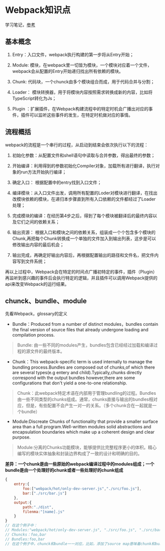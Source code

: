 # Webpack知识点

学习笔记，[参考](https://segmentfault.com/a/1190000015088834)

## 基本概念

1. Entry：入口文件，webpack执行构建的第一步将从Entry开始；

2. Module: 模块，在webpack里一切皆为模块，一个模块对应着一个文件，webpack会从配置的Entry开始递归找出所有依赖的模块。

3. Chunk: 代码块，一个chunck由多个模块组合而成，用于代码合并与分割；

4. Loader： 模块转换器，用于将模块内容按照需求转换成新的内容，比如将TypeScript转化为Js；

5. Plugin ：扩展插件，在Webpack构建流程中的特定时机会广播出对应的事件，插件可以监听这些事件的发生，在特定时机做对应的事情。

## 流程概括

webpack的流程是一个串行的过程，从启动到结束会依次执行以下的流程：

1. 初始化参数：从配置文件和shell语句中读取与合并参数，得出最终的参数；

2. 开始编译：利用得到的参数初始化Compiler对象，加载所有进行翻译，执行对象的run方法开始执行编译；

3. 确定入口： 根据配置中的entry找到入口文件；

4. 编译模块：从入口文件出发，调用所有配置的Loder对模块进行翻译，在找出改模块依赖的模块，在递归本步骤直到所有入口依赖的文件都经过了Loader处理；

5. 完成模块的编译：在经历第4步之后，得到了每个模块被翻译后的最终内容以及它们之间的依赖关系；

6. 输出资源： 根据入口和模块之间的依赖关系，组装成一个个包含多个模块的Chunk,再把每个Chunk转换成一个单独的文件加入到输出列表，这步是可以修改输出内容的最后机会；

7. 输出完成，再确定好输出内容后，再根据配置输出的路径和文件名，把文件内容写到文件系统；

再以上过程中，Webpack会在特定的时间点广播初特定的事件，插件（Plugin）再监听到感兴趣的事件后会执行特定的逻辑，并且插件可以调用Webpack提供的api来改变Webpack的运行结果。


## chunck、bundle、module

先看Webpack，glossary的定义

* Bundle：Produced from a number of distinct modules，bundles contain the final version of source files that already undergone loading and compilation process.

> Bundle: 由一些不同的modules产生，bundles包含已经经过加载和编译过程的源文件的最终版本。

* Chunk：This webpack-specific term is used internally to manage the bundling process.Bundles are composed out of chunks,of which there are several types(e.g entery and child).Typically,chunks directly correspond with the output bundles however,there are some configurations that don't yield a one-to-one relationship.

> Chunk：此webpack特定术语在内部用于管理bundling的过程。Bundles由一些不同类型的chunks组成。通常，chunks直接与输出的bundles相对应，但是，有些配置不会产生一对一的关系。（多个chunk合在一起就是一个bundle）

* Module:Discreate Chunks of functionality that provide a smaller surface area than a full program.Well-written modules solid abstractions and encapsulation boundaries which make up a coherent design and clear purpose.

> Module:分离的Chunks功能模块，能够提供比完整程序更小的体积。精心编写的模块实体抽象和封装边界构成了一致的设计和明确的目的。


**差异：一个chunk是由一些原始的webpack编译过程中的modules组成；一个bundle是由一个处理好的chunk或者一些处理好的chunk组成**

```js
{
    entry:{
        foo:["webpack/hot/only-dev-server.js","./src/foo.js"],
        bar:["./src/bar.js"]
    },
    output:{
        path:"./dist",
        filenma:"[name].js"
    }
}
// 在这个例子中：
// Modules:"webpack/hot/only-dev-server.js", "./src/foo.js", "./src/bar.js" 和任何这些模块依赖的模块
// Chuncks：foo,bar
// Bundles:foo,bar
// 在这个例子中，chunck和bundle一一对应，比如，添加了source map意味着chunk和bundle的关注就是1：2.或者使用code spliting，将一个bundle拆分成不同的chunk
```